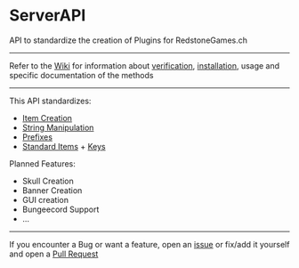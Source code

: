 # ServerAPI

API to standardize the creation of Plugins for RedstoneGames.ch

---

Refer to the [Wiki](https://github.com/RedstoneGames-MC/Server-API/wiki) for information about [verification](https://github.com/RedstoneGames-MC/Server-API/wiki/verify), [installation](https://github.com/RedstoneGames-MC/Server-API/wiki/implement), usage and specific documentation of the methods

---

This API standardizes:
+ [Item Creation](https://github.com/RedstoneGames-MC/Server-API/wiki/ItemStackBuilder)
+ [String Manipulation](https://github.com/RedstoneGames-MC/Server-API/wiki/StringUtils)
+ [Prefixes](https://github.com/RedstoneGames-MC/Server-API/wiki/Prefixes)
+ [Standard Items](https://github.com/RedstoneGames-MC/Server-API/wiki/Items) + [Keys](https://github.com/RedstoneGames-MC/Server-API/wiki/NameSpacedkeys)

Planned Features:
+ Skull Creation
+ Banner Creation
+ GUI creation
+ Bungeecord Support
+ ...

---

If you encounter a Bug or want a feature, open an [issue](https://github.com/RedstoneGames-MC/Server-API/issues) or fix/add it yourself and open a [Pull Request](https://github.com/RedstoneGames-MC/Server-API/pulls)
